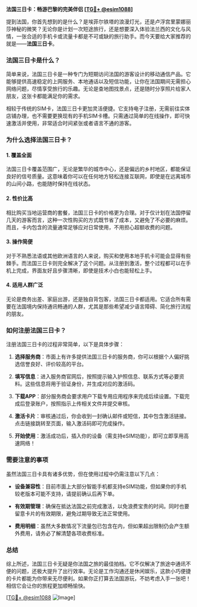 **法国三日卡：畅游巴黎的完美伴侣 [[TG💪+ @esim1088](https://t.me/s/esim1088)]**

提到法国，你首先想到的是什么？是埃菲尔铁塔的浪漫灯光，还是卢浮宫里蒙娜丽莎神秘的微笑？无论你是计划一次短途旅行，还是想要深入体验法兰西的文化与风情，一张合适的手机卡或流量卡都是不可或缺的旅行助手。而今天要给大家推荐的就是——**法国三日卡**。

### 法国三日卡是什么？

简单来说，法国三日卡是一种专门为短期访问法国的游客设计的移动通信产品。它能够提供高速稳定的上网服务、本地通话以及短信功能，让你在法国期间无需担心网络问题，尽情享受旅行的乐趣。无论是查地图找景点，还是随时分享照片给家人朋友，这张卡都能满足你的需求。

相较于传统的SIM卡，法国三日卡更加灵活便捷。它支持电子注册，无需前往实体店铺办理，也不需要更换现有的手机SIM卡槽。只需通过简单的在线操作，即可快速激活并使用，非常适合时间紧张或者语言不通的游客。

### 为什么选择法国三日卡？

#### 1. **覆盖全面**
法国三日卡覆盖范围广，无论是繁华的城市中心，还是偏远的乡村地区，都能保证良好的信号质量。这意味着你可以在任何地方轻松连接互联网，即使是在远离城市的山间小路，也能随时保持在线状态。

#### 2. **性价比高**
相比购买当地运营商的套餐，法国三日卡的价格更为合理。对于仅计划在法国停留几天的游客而言，这种一次性购买的方式既节省了成本，又避免了不必要的麻烦。而且，卡内包含的流量通常足够应对日常使用，不用担心超额收费的问题。

#### 3. **操作简便**
对于不熟悉法语或其他欧洲语言的人来说，购买和使用本地手机卡可能会显得有些棘手。而法国三日卡则完全解决了这个问题。从注册到激活，整个过程都可以在手机上完成，界面友好且步骤清晰，即使是技术小白也能轻松上手。

#### 4. **适用人群广泛**
无论是商务出差、家庭出游，还是独自背包客，法国三日卡都适用。它适合所有需要在法国境内保持通讯畅通的人群，尤其是那些希望减少语言障碍、简化旅行流程的朋友。

### 如何注册法国三日卡？

注册法国三日卡的过程非常简单，以下是具体步骤：

1. **选择服务商**：市面上有许多提供法国三日卡的服务商，你可以根据个人偏好挑选信誉良好、评价较高的平台。
   
2. **填写信息**：进入服务商官网后，按照提示输入护照信息、联系方式等必要资料。这些信息将用于验证身份，并生成对应的激活码。

3. **下载APP**：部分服务商会要求用户下载专用应用程序来完成后续设置。下载完成后登录账户，按照指示上传相关文件并提交审核。

4. **激活卡片**：审核通过后，你会收到一封确认邮件或短信，其中包含激活链接。点击链接跳转至页面，输入激活码即可完成操作。

5. **开始使用**：激活成功后，插入你的设备（需支持eSIM功能），即可立即享用高速网络！

### 需要注意的事项

虽然法国三日卡具有诸多优势，但在使用过程中仍需注意以下几点：

- **设备兼容性**：目前市面上大部分智能手机都支持eSIM功能，但如果你的手机较老版本可能不支持，请提前确认后再下单。
  
- **有效期管理**：确保在抵达法国之前完成激活，以免浪费宝贵的时间。同时也要留意卡片的有效期限，避免过期导致无法正常使用。

- **费用明细**：虽然大多数情况下流量包已包含在内，但如果超出限制仍会产生额外费用，请务必了解清楚各项收费标准。

### 总结

综上所述，法国三日卡无疑是你法国之旅的最佳拍档。它不仅解决了旅途中通讯不便的问题，还极大提升了出行效率。无论是工作沟通还是休闲娱乐，这款小巧便捷的卡片都能为你带来无尽便利。如果你正打算去法国游玩，不妨考虑入手一张吧！相信它会让你的旅程更加顺畅愉快。

[[TG💪+ @esim1088](https://t.me/s/esim1088) ![Image](https://i.postimg.cc/4NQfJmqS/Snipaste-2025-05-13-00-14-12.png)]